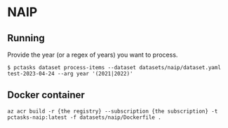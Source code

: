 # NAIP

## Running

Provide the year (or a regex of years) you want to process.

```shell
$ pctasks dataset process-items --dataset datasets/naip/dataset.yaml test-2023-04-24 --arg year '(2021|2022)'
```

## Docker container

```shell
az acr build -r {the registry} --subscription {the subscription} -t pctasks-naip:latest -f datasets/naip/Dockerfile .
```
